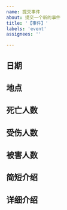 ```yaml
---
name: 提交事件
about: 提交一个新的事件
title: '【事件】'
labels: 'event'
assignees: ''

---
```


<!-- 格式：YYYY-MM-DD，必须 -->
## 日期


<!-- 格式：XX省XX市，必须 -->
## 地点


<!-- 格式：整数，如果没有请删除 -->
## 死亡人数


<!-- 格式：整数，如果没有请删除 -->
## 受伤人数


<!-- 格式：整数，比如遭到殴打、性侵等，请写在这里。如果死亡，请写在死亡人数里。如果没有请删除 -->
## 被害人数


<!-- 一句话简短介绍，推荐包括：地点、人物、主要事件 -->
## 简短介绍


<!-- 详细介绍，可以贴图片、链接等。为了防止链接失效，推荐使用各大网页保存服务 -->
## 详细介绍
